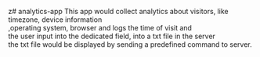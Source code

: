 z# analytics-app
This app would collect analytics about visitors, like timezone, device information  
,operating system, browser and logs the time of visit and  
the user input into the dedicated field, into a txt file in the server  
the txt file would be displayed by sending a predefined command to server.
